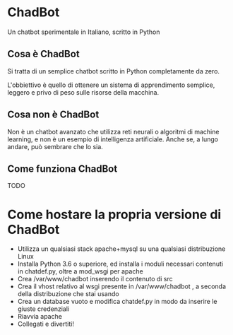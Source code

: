 # ChadBot
Un chatbot sperimentale in Italiano, scritto in Python

## Cosa è ChadBot

Si tratta di un semplice chatbot scritto in Python completamente da zero.

L'obbiettivo è quello di ottenere un sistema di apprendimento semplice, leggero e privo di peso sulle risorse della macchina.

## Cosa non è ChadBot

Non è un chatbot avanzato che utilizza reti neurali o algoritmi di machine learning, e non è un esempio di intelligenza artificiale. Anche se, a lungo andare, può sembrare che lo sia.

## Come funziona ChadBot

TODO

# Come hostare la propria versione di ChadBot

- Utilizza un qualsiasi stack apache+mysql su una qualsiasi distribuzione Linux
- Installa Python 3.6 o superiore, ed installa i moduli necessari contenuti in chatdef.py, oltre a mod_wsgi per apache
- Crea /var/www/chadbot inserendo il contenuto di src
- Crea il vhost relativo al wsgi presente in /var/www/chadbot , a seconda della distribuzione che stai usando
- Crea un database vuoto e modifica chatdef.py in modo da inserire le giuste credenziali
- Riavvia apache
- Collegati e divertiti!
